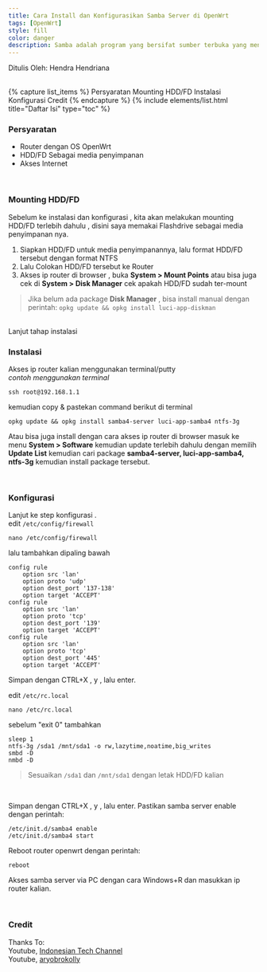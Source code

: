 ```yaml
---
title: Cara Install dan Konfigurasikan Samba Server di OpenWrt
tags: [OpenWrt]
style: fill
color: danger
description: Samba adalah program yang bersifat sumber terbuka yang menyediakan layanan berbagi berkas dan berbagi alat pencetak. [Wikipedia]
---
```


Ditulis Oleh: Hendra Hendriana

<br>
{% capture list_items %}
Persyaratan
Mounting HDD/FD
Instalasi
Konfigurasi
Credit
{% endcapture %}
{% include elements/list.html title="Daftar Isi" type="toc" %}

<br>

### Persyaratan
- Router dengan OS OpenWrt
- HDD/FD Sebagai media penyimpanan
- Akses Internet

<br>

### Mounting HDD/FD
Sebelum ke instalasi dan konfigurasi , kita akan melakukan mounting HDD/FD terlebih dahulu , disini saya memakai Flashdrive sebagai media penyimpanan nya.

1. Siapkan HDD/FD untuk media penyimpanannya, lalu format HDD/FD tersebut dengan format NTFS
2. Lalu Colokan HDD/FD tersebut ke Router
3. Akses ip router di browser , buka **System > Mount Points** atau bisa juga cek di **System > Disk Manager** cek apakah HDD/FD sudah ter-mount
> Jika belum ada package **Disk Manager** , bisa install manual dengan perintah: `opkg update && opkg install luci-app-diskman`
<br>
Lanjut tahap instalasi
<br>

### Instalasi
Akses ip router kalian menggunakan terminal/putty
<br>
*contoh menggunakan terminal*
```
ssh root@192.168.1.1
```
kemudian copy & pastekan command berikut di terminal
```
opkg update && opkg install samba4-server luci-app-samba4 ntfs-3g
```
Atau bisa juga install dengan cara akses ip router di browser masuk ke menu **System > Software** kemudian update terlebih dahulu dengan memilih **Update List** kemudian cari package **samba4-server, luci-app-samba4, ntfs-3g** kemudian install package tersebut.

<br>

### Konfigurasi
Lanjut ke step konfigurasi .
<br>
edit `/etc/config/firewall`
```
nano /etc/config/firewall
```
lalu tambahkan dipaling bawah
```
config rule
    option src 'lan'
    option proto 'udp'
    option dest_port '137-138'
    option target 'ACCEPT'
config rule
    option src 'lan'
    option proto 'tcp'
    option dest_port '139'
    option target 'ACCEPT'
config rule
    option src 'lan'
    option proto 'tcp'
    option dest_port '445'
    option target 'ACCEPT'
```
Simpan dengan CTRL+X , y , lalu enter.


edit `/etc/rc.local`
```
nano /etc/rc.local 
```
sebelum "exit 0" tambahkan 
```
sleep 1
ntfs-3g /sda1 /mnt/sda1 -o rw,lazytime,noatime,big_writes
smbd -D
nmbd -D
```
> Sesuaikan `/sda1` dan `/mnt/sda1` dengan letak HDD/FD kalian
<br>

Simpan dengan CTRL+X , y , lalu enter.
Pastikan samba server enable dengan perintah:
```
/etc/init.d/samba4 enable
/etc/init.d/samba4 start
```

Reboot router openwrt dengan perintah:
```
reboot
```
Akses samba server via PC dengan cara Windows+R dan masukkan ip router kalian.

<br>

### Credit
Thanks To:
<br>
Youtube, [Indonesian Tech Channel](https://www.youtube.com/c/IndonesianTechChannel)
<br>
Youtube, [aryobrokolly](https://www.youtube.com/c/aryobrokolly)

<br>


